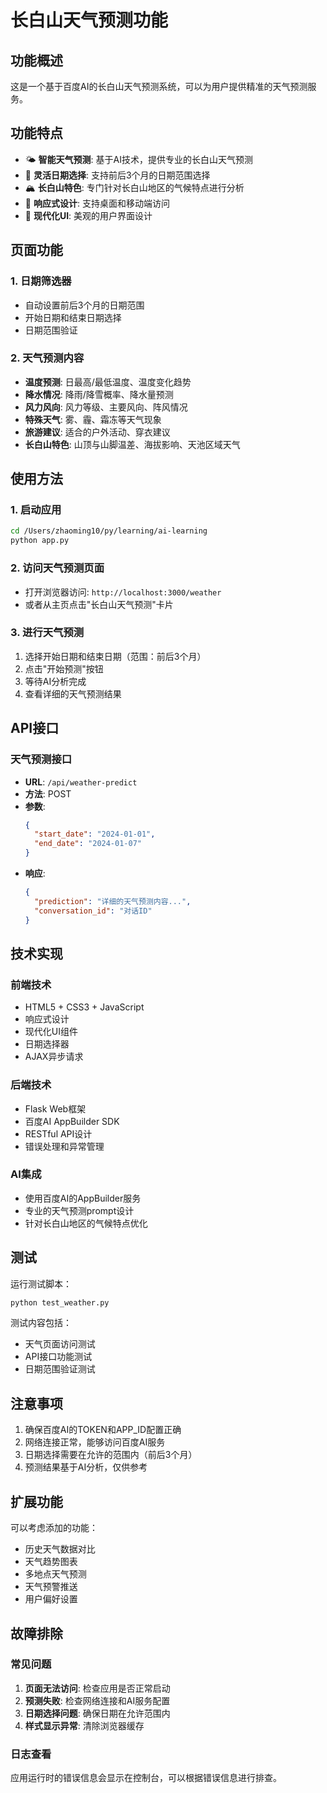 # 长白山天气预测功能

## 功能概述

这是一个基于百度AI的长白山天气预测系统，可以为用户提供精准的天气预测服务。

## 功能特点

- 🌤️ **智能天气预测**: 基于AI技术，提供专业的长白山天气预测
- 📅 **灵活日期选择**: 支持前后3个月的日期范围选择
- 🏔️ **长白山特色**: 专门针对长白山地区的气候特点进行分析
- 📱 **响应式设计**: 支持桌面和移动端访问
- 🎨 **现代化UI**: 美观的用户界面设计

## 页面功能

### 1. 日期筛选器
- 自动设置前后3个月的日期范围
- 开始日期和结束日期选择
- 日期范围验证

### 2. 天气预测内容
- **温度预测**: 日最高/最低温度、温度变化趋势
- **降水情况**: 降雨/降雪概率、降水量预测
- **风力风向**: 风力等级、主要风向、阵风情况
- **特殊天气**: 雾、霾、霜冻等天气现象
- **旅游建议**: 适合的户外活动、穿衣建议
- **长白山特色**: 山顶与山脚温差、海拔影响、天池区域天气

## 使用方法

### 1. 启动应用
```bash
cd /Users/zhaoming10/py/learning/ai-learning
python app.py
```

### 2. 访问天气预测页面
- 打开浏览器访问: `http://localhost:3000/weather`
- 或者从主页点击"长白山天气预测"卡片

### 3. 进行天气预测
1. 选择开始日期和结束日期（范围：前后3个月）
2. 点击"开始预测"按钮
3. 等待AI分析完成
4. 查看详细的天气预测结果

## API接口

### 天气预测接口
- **URL**: `/api/weather-predict`
- **方法**: POST
- **参数**:
  ```json
  {
    "start_date": "2024-01-01",
    "end_date": "2024-01-07"
  }
  ```
- **响应**:
  ```json
  {
    "prediction": "详细的天气预测内容...",
    "conversation_id": "对话ID"
  }
  ```

## 技术实现

### 前端技术
- HTML5 + CSS3 + JavaScript
- 响应式设计
- 现代化UI组件
- 日期选择器
- AJAX异步请求

### 后端技术
- Flask Web框架
- 百度AI AppBuilder SDK
- RESTful API设计
- 错误处理和异常管理

### AI集成
- 使用百度AI的AppBuilder服务
- 专业的天气预测prompt设计
- 针对长白山地区的气候特点优化

## 测试

运行测试脚本：
```bash
python test_weather.py
```

测试内容包括：
- 天气页面访问测试
- API接口功能测试
- 日期范围验证测试

## 注意事项

1. 确保百度AI的TOKEN和APP_ID配置正确
2. 网络连接正常，能够访问百度AI服务
3. 日期选择需要在允许的范围内（前后3个月）
4. 预测结果基于AI分析，仅供参考

## 扩展功能

可以考虑添加的功能：
- 历史天气数据对比
- 天气趋势图表
- 多地点天气预测
- 天气预警推送
- 用户偏好设置

## 故障排除

### 常见问题
1. **页面无法访问**: 检查应用是否正常启动
2. **预测失败**: 检查网络连接和AI服务配置
3. **日期选择问题**: 确保日期在允许范围内
4. **样式显示异常**: 清除浏览器缓存

### 日志查看
应用运行时的错误信息会显示在控制台，可以根据错误信息进行排查。

